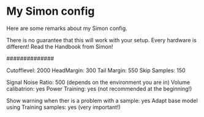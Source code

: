 My Simon config
================

Here are some remarks about my Simon config.

There is no guarantee that this will work with your setup. Every hardware is different! Read the Handbook from Simon!

##############

Cutofflevel: 2000
HeadMargin: 300
Tail Margin: 550
Skip Samples: 150

Signal Noise Ratio: 500 (depends on the environment you are in)
Volume calibatrion: yes
Power Training: yes  	(not recommended at the beginning!)


Show warning when ther is a problem with a sample: yes
Adapt base model using Training samples: yes (very important!)


